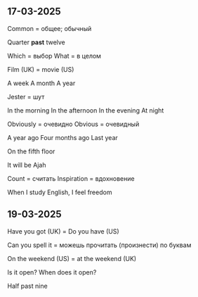 ## 17-03-2025

Common = общее; обычный

Quarter **past** twelve

Which = выбор
What = в целом

Film (UK) = movie (US)

A week
A month
A year

Jester = шут

In the morning 
In the afternoon
In the evening
At night

Obviously = очевидно
Obvious = очевидный

A year ago
Four months ago
Last year

On the fifth floor

It will be Ajah

Count = считать
Inspiration = вдохновение

When I study English, I feel freedom 

## 19-03-2025

Have you got (UK) = Do you have (US)

Can you spell it = можешь прочитать (произнести) по буквам 

On the weekend (US) = at the weekend (UK)

Is it open?
When does it open?

Half past nine